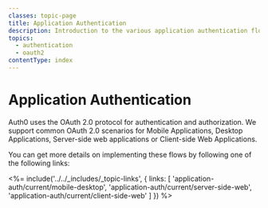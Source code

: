 ```yaml
---
classes: topic-page
title: Application Authentication
description: Introduction to the various application authentication flows.
topics:
  - authentication
  - oauth2
contentType: index
---
```


# Application Authentication

Auth0 uses the OAuth 2.0 protocol for authentication and authorization. We support common OAuth 2.0 scenarios for Mobile Applications, Desktop Applications, Server-side web applications or Client-side Web Applications.

You can get more details on implementing these flows by following one of the following links:

<%= include('../../_includes/_topic-links', { links: [
  'application-auth/current/mobile-desktop',
  'application-auth/current/server-side-web',
  'application-auth/current/client-side-web'
] }) %>
